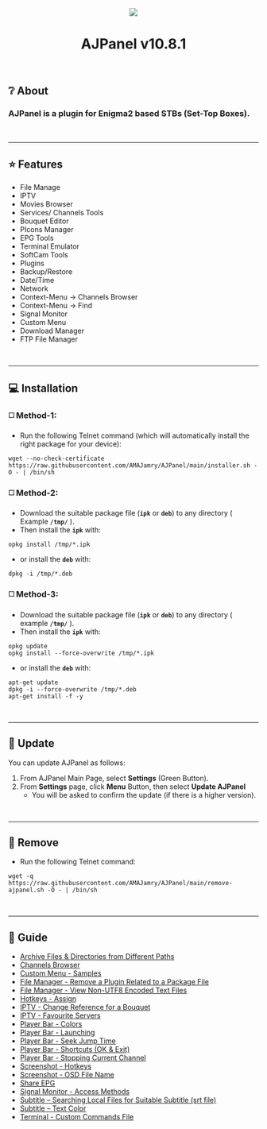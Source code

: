 <!-- ============== MAIN ============== -->
<div align="center"><img src="https://github.com/AMAJamry/AJPanel/assets/164648277/08fb2f4c-a792-4066-991c-0ba31366116f"></div>
<h1 align="center">AJPanel v10.8.1</h1>
<br>

## ❔ About
### AJPanel is a plugin for Enigma2 based STBs (Set-Top Boxes).

<br><hr>

<!-- ============== FEATURE ============== -->

## ⭐ Features 

* File Manage
* IPTV
* Movies Browser
* Services/ Channels Tools
* Bouquet Editor
* PIcons Manager
* EPG Tools
* Terminal Emulator
* SoftCam Tools
* Plugins
* Backup/Restore
* Date/Time
* Network
* Context-Menu -> Channels Browser
* Context-Menu -> Find
* Signal Monitor
* Custom Menu
* Download Manager
* FTP File Manager

<br><hr>

<!-- ============== INSTALLATION ============== -->
## 💻 Installation
### ◻️ Method-1:
* Run the following Telnet command (which will automatically install the right package for your device):
```
wget --no-check-certificate https://raw.githubusercontent.com/AMAJamry/AJPanel/main/installer.sh -O - | /bin/sh
```

### ◻️ Method-2:
* Download the suitable package file (**`ipk`** or **`deb`**) to any directory ( Example **`/tmp/`** ).
* Then install the **`ipk`** with:
```
opkg install /tmp/*.ipk
```
* or install the **`deb`** with:
```
dpkg -i /tmp/*.deb
```

### ◻️ Method-3:
* Download the suitable package file (**`ipk`** or **`deb`**) to any directory ( example **`/tmp/`** ).
* Then install the **`ipk`** with:
```
opkg update
opkg install --force-overwrite /tmp/*.ipk
```
* or install the **`deb`** with:
```
apt-get update
dpkg -i --force-overwrite /tmp/*.deb
apt-get install -f -y
```

<br><hr>

<!-- ============== UPDATE ============== -->

## 🔄 Update
You can update AJPanel as follows:
1. From AJPanel Main Page, select **Settings** (Green Button).
2. From **Settings** page, click **Menu** Button, then select **Update AJPanel**
   - You will be asked to confirm the update (if there is a higher version).

<br><hr>

<!-- ============== REMOVAL ============== -->
## 🚮 Remove
* Run the following Telnet command:
```
wget -q https://raw.githubusercontent.com/AMAJamry/AJPanel/main/remove-ajpanel.sh -O - | /bin/sh
```

<br><hr>

<!-- ============== GUIDE/HELP ============== -->

## 📜 Guide
* [Archive Files & Directories from Different Paths](help/Archive_from_different_paths.jpg)
* [Channels Browser](help/ChannelsBrowser.jpg)
* [Custom Menu - Samples](help/Custom_Menu_Samples.jpg)
* [File Manager - Remove a Plugin Related to a Package File](help/Remove_package_using_pkg_file.jpg)
* [File Manager - View Non-UTF8 Encoded Text Files](help/View_non_UTF8_file.jpg)
* [Hotkeys - Assign](help/HotkeysAssign.jpg)
* [IPTV - Change Reference for a Bouquet](help/IPTV_ChangeReferenceForBouquets.jpg)
* [IPTV - Favourite Servers](help/IPTV_FavouriteServers.jpg)
* [Player Bar - Colors](help/PlayerBarColors.jpg)
* [Player Bar - Launching](help/PlayerBar_Launching.jpg)
* [Player Bar - Seek Jump Time](help/PlayerBar_SeekJumpTime.jpg)
* [Player Bar - Shortcuts (OK & Exit)](help/PlayerBar_Shortcuts_OK_Exit.jpg)
* [Player Bar - Stopping Current Channel](help/PlayerBar_Stopping_Channels.jpg)
* [Screenshot - Hotkeys](help/Screenshot_Hotkeys.jpg)
* [Screenshot - OSD File Name](help/Screenshot_OSDFileName.jpg)
* [Share EPG](help/ShareEPG.jpg)
* [Signal Monitor - Access Methods](help/SignalMonitor_accees.jpg)
* [Subtitle – Searching Local Files for Suitable Subtitle (srt file)](help/Subtitle_find_local_srt.jpg)
* [Subtitle – Text Color](help/SubtitleTextColor.jpg)
* [Terminal - Custom Commands File](help/CustomCommandsFile.jpg)
